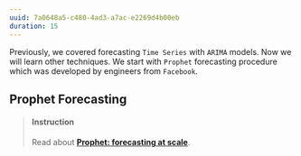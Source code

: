 ```yaml
---
uuid: 7a0648a5-c480-4ad3-a7ac-e2269d4b00eb
duration: 15
---
```


Previously, we covered forecasting `Time Series` with `ARIMA` models. Now we will learn other techniques. We start with `Prophet` forecasting procedure which was developed by engineers from `Facebook`.

## Prophet Forecasting

> #### Instruction
> Read about [**Prophet: forecasting at scale**](https://research.facebook.com/blog/2017/02/prophet-forecasting-at-scale/).
